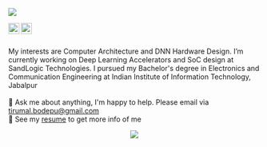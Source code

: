 <img src="https://capsule-render.vercel.app/api?type=cylinder&color=timeGradient&height=200&section=header&text=Hi!%20I%27m%20Tirumal.&fontSize=50"></img>

<a href="https://www.linkedin.com/in/tirumalnaidu/">
  <img align="left" alt="LinkdeIn" width="22px" src="https://cdn.jsdelivr.net/npm/simple-icons@v3/icons/linkedin.svg" />
</a>
<a href="https://twitter.com/tirumal_naidu">
  <img align="left" alt="Twitter" width="22px" src="https://cdn.jsdelivr.net/npm/simple-icons@v3/icons/twitter.svg" />
</a>

<br />
<br />

My interests are Computer Architecture and DNN Hardware Design. I’m currently working on Deep Learning Accelerators and SoC design at SandLogic Technologies. I pursued my Bachelor's degree in Electronics and Communication Engineering at Indian Institute of Information Technology, Jabalpur<br />
<br />
💬 Ask me about anything, I'm happy to help. Please email via tirumal.bodepu@gmail.com<br />
📎 See my [resume](https://drive.google.com/file/d/1z-yy9UQDrXKg-kFXAfO43DzBFpSg0rQp/view?usp=sharing) to get more info of me<br />

<p align="center">
<img src="https://github-readme-stats.vercel.app/api?username=tirumalnaidu&show_icons=true&hide_border=true" />
</p>
